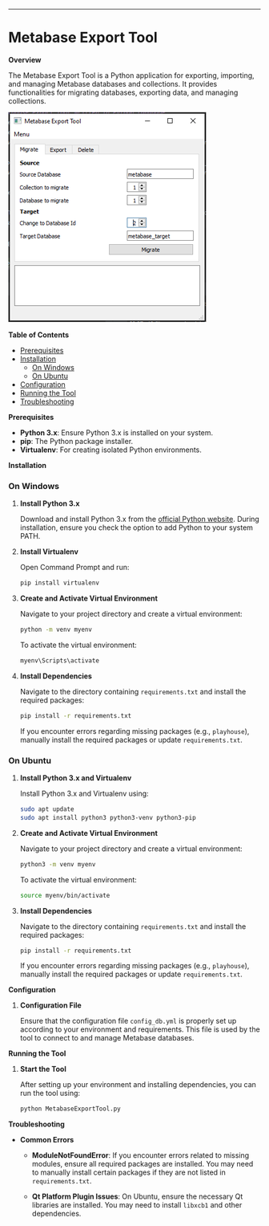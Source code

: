 ---


# Metabase Export Tool

**Overview**

The Metabase Export Tool is a Python application for exporting, importing, and managing Metabase databases and collections. It provides functionalities for migrating databases, exporting data, and managing collections.

![alt text](MetabaseExportTool/images/gui.png "Metabase Export Tool GUI")

**Table of Contents**

- [Prerequisites](#prerequisites)
- [Installation](#installation)
    - [On Windows](#on-windows)
    - [On Ubuntu](#on-ubuntu)
- [Configuration](#configuration)
- [Running the Tool](#running-the-tool)
- [Troubleshooting](#troubleshooting)

**Prerequisites**

- **Python 3.x**: Ensure Python 3.x is installed on your system.
- **pip**: The Python package installer.
- **Virtualenv**: For creating isolated Python environments.

**Installation**

### On Windows

1. **Install Python 3.x**

   Download and install Python 3.x from the [official Python website](https://www.python.org/downloads/). During installation, ensure you check the option to add Python to your system PATH.

2. **Install Virtualenv**

   Open Command Prompt and run:
   ```bash
   pip install virtualenv
   ```

3. **Create and Activate Virtual Environment**

   Navigate to your project directory and create a virtual environment:
   ```bash
   python -m venv myenv
   ```

   To activate the virtual environment:
   ```bash
   myenv\Scripts\activate
   ```

4. **Install Dependencies**

   Navigate to the directory containing `requirements.txt` and install the required packages:
   ```bash
   pip install -r requirements.txt
   ```

   If you encounter errors regarding missing packages (e.g., `playhouse`), manually install the required packages or update `requirements.txt`.

### On Ubuntu

1. **Install Python 3.x and Virtualenv**

   Install Python 3.x and Virtualenv using:
   ```bash
   sudo apt update
   sudo apt install python3 python3-venv python3-pip
   ```

2. **Create and Activate Virtual Environment**

   Navigate to your project directory and create a virtual environment:
   ```bash
   python3 -m venv myenv
   ```

   To activate the virtual environment:
   ```bash
   source myenv/bin/activate
   ```

3. **Install Dependencies**

   Navigate to the directory containing `requirements.txt` and install the required packages:
   ```bash
   pip install -r requirements.txt
   ```

   If you encounter errors regarding missing packages (e.g., `playhouse`), manually install the required packages or update `requirements.txt`.

**Configuration**

1. **Configuration File**

   Ensure that the configuration file `config_db.yml` is properly set up according to your environment and requirements. This file is used by the tool to connect to and manage Metabase databases.

**Running the Tool**

1. **Start the Tool**

   After setting up your environment and installing dependencies, you can run the tool using:
   ```bash
   python MetabaseExportTool.py
   ```

**Troubleshooting**

- **Common Errors**

    - **ModuleNotFoundError**: If you encounter errors related to missing modules, ensure all required packages are installed. You may need to manually install certain packages if they are not listed in `requirements.txt`.

    - **Qt Platform Plugin Issues**: On Ubuntu, ensure the necessary Qt libraries are installed. You may need to install `libxcb1` and other dependencies.